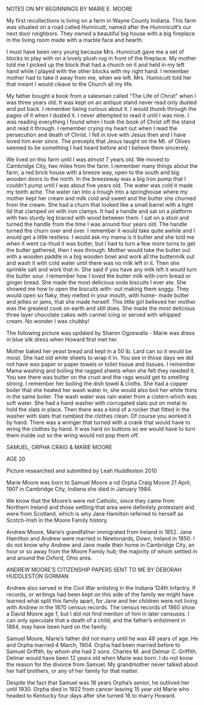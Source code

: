 NOTES ON MY BEGINNINGS BY MARIE E. MOORE

My first recollections is living on a farm in Wayne County Indiana. This farm was situated on a road called Hunnicutt, named after the Hunnnicutt’s our next door neighbors. They owned a beautiful big house with a big fireplace in the living room made with a marble face and hearth.

I must have been very young because Mrs. Hunnicutt gave me a set of blocks to play with on a lovely plush rug in front of the fireplace. My mother told me I picked up the block that had a church on it and held in my left hand while I played with the other blocks with my right hand. I remember mother had to take it away from me, when we left.	Mrs. Hunnicutt told her that meant I would cleave to the Church all my life.

My father bought a book from a salesman called “The Life of Christ” when I was three years old.	It was kept on an
antique stand never read only dusted and put back. I remember being curious about it. I would thumb
through the pages of it when I dusted it. I never attempted to read it until I was nine. I was reading everything I found when I took the book of Christ off the stand and read it through. I remember crying my heart out when I read the persecution and death of Christ. I fell in love with Jesus then and I have loved him ever since. The precepts that Jesus taught on the Mt. of Olives seemed to be something I had heard before and I believe them sincerely.

We lived on this farm until I was almost 7 years old. We moved to Cambridge City, two miles from the farm.
I remember many things about the farm, a red brick house with a breeze way, open to the south and big wooden doors to the north. In the breezeway was a big Iron pump that I couldn’t pump until I was about five years old. The water was cold it made my teeth ache. The water ran into a trough into a springhouse where my mother kept her cream and milk cold and sweet and the butter she churned from the cream. She had a churn that looked like a small barrel with a tight lid that clamped on with iron clamps. It had a handle and sat on a platform with two sturdy leg braced with wood between them. I sat on a stool and turned the handle from the time I was around four years old. The handle turned the churn over and over. I remember it would take quite awhile and I would get a little restless. I would ask my mama is it butter and she told me when it went ca-thud it was butter, but I had to turn a few more turns to get the butter gathered, then I was through. Mother would take the butter out with a wooden paddle in a big wooden bowl and work all the buttermilk out and wash it with cold water until there was no milk left in it. Then she sprinkle salt and work that in. She said if you have any milk left it would turn the butter sour. I remember how I loved the butter milk with corn bread or ginger bread. She made the most delicious soda biscuits I ever ate. She showed me how to open the biscuits with- out making them soggy. They would open so flaky, they melted in your mouth, with home- made butter and jellies or jams, that she made herself. This little girl believed her mother was the greatest cook on earth and still does. She made the most delicious three layer chocolate cakes with carmel icing or served with whipped cream. No wonder I was chubby!

The following picture was updated by Sharon Ogzewalla - Marie was dress in blue silk dress when Howard first met her.  

Mother baked her yeast bread and kept in a 50 lb. Lard can so it would be moist. She had old white sheets to wrap it in. You see in those days we did not have wax paper or paper towels or toilet tissue and tissues.	I remember Mama washing and boiling the ragged sheets when she felt they needed it. You see there was butter on the crust and the rags would get to smelling strong. I remember her boiling the dish towel & cloths. She had a copper boiler that she heated her wash water in, she would also boil her white thins in the same boiler. The wash water was rain water from a cistern which was soft water. She had a hand washer with corrugated slats put on metal to hold the slats in place. Then there was a kind of a rocker that fitted in the washer with slats that rumbled the clothes clean. Of course you worked it by hand. There was a wringer that turned with a crank that would have to wring the clothes by hand. It was hard on buttons so we would have to turn them inside out so the wring would not pop them off.


 


SAMUEL, ORPHA CRAIG & MARIE MOORE

AGE 20

 

Picture researched and submitted by Leah Huddleston 2010

 
Marie Moore was born to Samuel Moore a nd Orpha Craig Moore 21 April, 1907 in Cambridge City, Indiana she died in January 1984.

We know that the Moore’s were not Catholic, since they came from Northern Ireland and those settling that area were definitely protestant and were from Scotland, which is why Jane Hamilton referred to herself as Scotch-Irish in the Moore Family history.

Andrew Moore, Marie’s grandfather immigrated from Ireland in 1852. Jane Hamilton and Andrew were married in Newtonards, Down, Ireland in 1850. I do not know why Andrew and Jane made their home in Cambridge City, an hour or so away from the Moore Family hub; the majority of whom settled in and around the Oxford, Ohio area.
 
 
ANDREW MOORE’S CITIZENSHIP PAPERS SENT TO ME BY DEBORAH HUDDLESTON GORMAN


Andrew also served in the Civil War enlisting in the Indiana 124th Infantry.	If records, or writings had been kept on this side of the family we might have learned what split this family apart, for Jane and her children were not living with Andrew in the 1870 census records. The census records of 1860 show a David Moore age 1, but I did not find mention of him in later censuses.	I can only speculate that a death of a child, and the father’s enlistment in 1864, may have been hard on the family.

Samuel Moore, Marie’s father did not marry until he was 48 years of age. He and Orpha married 4 March, 1904. Orpha had been married before to Samuel Griffith, by whom she had 2 sons. Charles M. and Delmar C. Griffith. Delmar would have been 12 years old when Marie was born. I do not know the reason for the divorce from Samuel. My grandmother never talked about her half brothers, or any of her family for that matter.

Despite the fact that Samuel was 18 years Orpha’s senior, he outlived her until 1930. Orpha died in 1922 from cancer leaving 15 year old Marie who headed to Kentucky four days after she turned 16 to marry Howard.